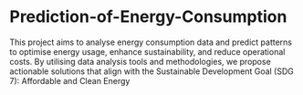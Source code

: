 # Prediction-of-Energy-Consumption
This project aims to analyse energy consumption data and predict patterns to optimise energy usage, enhance sustainability, and reduce operational costs. By utilising data analysis tools and methodologies, we propose actionable solutions that align with the Sustainable Development Goal (SDG 7): Affordable and Clean Energy
